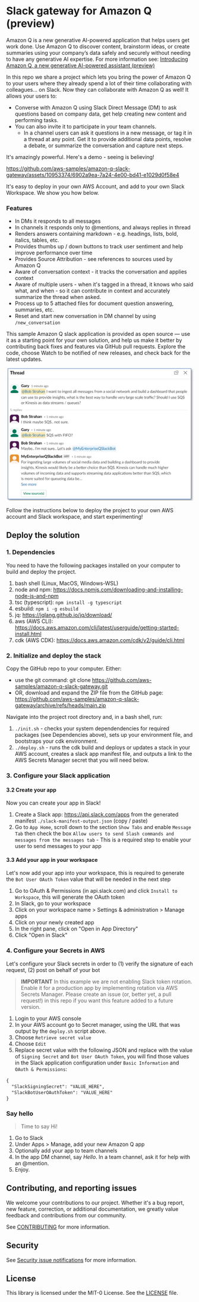 # Slack gateway for Amazon Q (preview)

Amazon Q is a new generative AI-powered application that helps users get work done. Use Amazon Q to discover content, brainstorm ideas, or create summaries using your company’s data safely and securely without needing to have any generative AI expertise. For more information see: [Introducing Amazon Q, a new generative AI-powered assistant (preview)](https://aws.amazon.com/blogs/aws/introducing-amazon-q-a-new-generative-ai-powered-assistant-preview)

In this repo we share a project which lets you bring the power of Amazon Q to your users where they already spend a lot of their time collaborating with colleagues... on Slack. Now they can collaborate with Amazon Q as well! It allows your users to:
- Converse with Amazon Q using Slack Direct Message (DM) to ask questions based on company data, get help creating new content and performing tasks. 
- You can also invite it to participate in your team channels. 
  - In a channel users can ask it questions in a new message, or tag it in a thread at any point. Get it to provide additional data points, resolve a debate, or summarize the conversation and capture next steps. 

It's amazingly powerful. Here's a demo - seeing is believing!
 

https://github.com/aws-samples/amazon-q-slack-gateway/assets/10953374/6902a9ea-7a24-4e00-bd41-e1029d0f58e4


It's easy to deploy in your own AWS Account, and add to your own Slack Workspace. We show you how below.

### Features
- In DMs it responds to all messages
- In channels it responds only to @mentions, and always replies in thread
- Renders answers containing markdown - e.g. headings, lists, bold, italics, tables, etc. 
- Provides thumbs up / down buttons to track user sentiment and help improve performance over time
- Provides Source Attribution - see references to sources used by Amazon Q
- Aware of conversation context - it tracks the conversation and applies context
- Aware of multiple users - when it's tagged in a thread, it knows who said what, and when - so it can contribute in context and accurately summarize the thread when asked.  
- Process up to 5 attached files for document question answering, summaries, etc.
- Reset and start new conversation in DM channel by using `/new_conversation`

This sample Amazon Q slack application is provided as open source — use it as a starting point for your own solution, and help us make it better by contributing back fixes and features via GitHub pull requests. Explore the code, choose Watch to be notified of new releases, and check back for the latest  updates.

![Slack Demo](./images/thread-demo.png)

Follow the instructions below to deploy the project to your own AWS account and Slack workspace, and start experimenting!

## Deploy the solution

### 1. Dependencies

You need to have the following packages installed on your computer to build and deploy the project.

1. bash shell (Linux, MacOS, Windows-WSL)
2. node and npm: https://docs.npmjs.com/downloading-and-installing-node-js-and-npm 
3. tsc (typescript): `npm install -g typescript`
4. esbuild: `npm i -g esbuild`
5. jq: https://jqlang.github.io/jq/download/
6. aws (AWS CLI): https://docs.aws.amazon.com/cli/latest/userguide/getting-started-install.html 
7. cdk (AWS CDK): https://docs.aws.amazon.com/cdk/v2/guide/cli.html

### 2. Initialize and deploy the stack

Copy the GitHub repo to your computer. Either:
- use the git command: git clone https://github.com/aws-samples/amazon-q-slack-gateway.git
- OR, download and expand the ZIP file from the GitHub page: https://github.com/aws-samples/amazon-q-slack-gateway/archive/refs/heads/main.zip

Navigate into the project root directory and, in a bash shell, run:

1. `./init.sh` - checks your system dependendencies for required packages (see Dependencies above), sets up your environment file, and bootstraps your cdk environment. 
2. `./deploy.sh` - runs the cdk build and deploys or updates a stack in your AWS account, creates a slack app manifest file, and outputs a link to the AWS Secrets Manager secret that you will need below.


### 3. Configure your Slack application

#### 3.2 Create your app

Now you can create your app in Slack!

1. Create a Slack app: https://api.slack.com/apps from the generated manifest `./slack-manifest-output.json` (copy / paste)
2. Go to `App Home`, scroll down to the section `Show Tabs` and enable `Message Tab` then check the box `Allow users to send Slash commands and messages from the messages tab` - This is a required step to enable your user to send messages to your app

#### 3.3 Add your app in your workspace

Let's now add your app into your workspace, this is required to generate the `Bot User OAuth Token` value that will be needed in the next step

1. Go to OAuth & Permissions (in api.slack.com) and click `Install to Workspace`, this will generate the OAuth token
2. In Slack, go to your workspace
2. Click on your workspace name > Settings & administration > Manage apps
3. Click on your newly created app
4. In the right pane, click on "Open in App Directory"
5. Click "Open in Slack"

### 4. Configure your Secrets in AWS

Let's configure your Slack secrets in order to (1) verify the signature of each request, (2) post on behalf of your bot

> **IMPORTANT**
> In this example we are not enabling Slack token rotation. Enable it for a production app by implementing
> rotation via AWS Secrets Manager. 
> Please create an issue (or, better yet, a pull request!) in this repo if you want this feature added to a future version.

1. Login to your AWS console
2. In your AWS account go to Secret manager, using the URL that was output by the `deploy.sh` script above. 
3. Choose `Retrieve secret value`
4. Choose `Edit`
5. Replace secret value with the following JSON and replace with the value of `Signing Secret` and `Bot User OAuth Token`, you will find those values in the Slack application configuration under `Basic Information` and `OAuth & Permissions`:
```
{
  "SlackSigningSecret": "VALUE_HERE",
  "SlackBotUserOAuthToken": "VALUE_HERE"
}
 ```

### Say hello
> Time to say Hi!

1. Go to Slack
2. Under Apps > Manage, add your new Amazon Q app
3. Optionally add your app to team channels
4. In the app DM channel, say *Hello*. In a team channel, ask it for help with an @mention.
5. Enjoy.

## Contributing, and reporting issues

We welcome your contributions to our project. Whether it's a bug report, new feature, correction, or additional
documentation, we greatly value feedback and contributions from our community.

See [CONTRIBUTING](CONTRIBUTING.md) for more information.

## Security

See [Security issue notifications](CONTRIBUTING.md#security-issue-notifications) for more information.

## License

This library is licensed under the MIT-0 License. See the [LICENSE](./LICENSE) file.